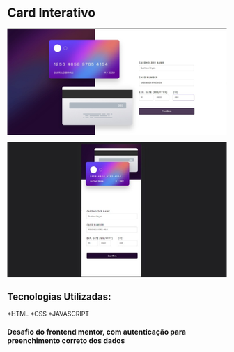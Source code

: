 # Card Interativo

![Print versão desktop](/SRC/desktop.jpeg)


![Print versão mobile](/SRC/mobile.jpeg)


## Tecnologias Utilizadas:
*HTML
*CSS
*JAVASCRIPT


### Desafio do frontend mentor, com autenticação para preenchimento correto dos dados